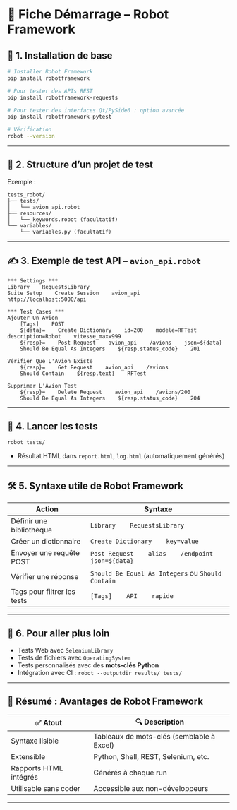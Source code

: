 
# 🤖 Fiche Démarrage – **Robot Framework**

## 🧰 1. Installation de base

```bash
# Installer Robot Framework
pip install robotframework

# Pour tester des APIs REST
pip install robotframework-requests

# Pour tester des interfaces Qt/PySide6 : option avancée
pip install robotframework-pytest

# Vérification
robot --version
```

---

## 📂 2. Structure d’un projet de test

Exemple :

```
tests_robot/
├── tests/
│   └── avion_api.robot
├── resources/
│   └── keywords.robot (facultatif)
└── variables/
    └── variables.py (facultatif)
```

---

## ✍️ 3. Exemple de test API – `avion_api.robot`

```robot
*** Settings ***
Library    RequestsLibrary
Suite Setup    Create Session    avion_api    http://localhost:5000/api

*** Test Cases ***
Ajouter Un Avion
    [Tags]    POST
    ${data}=    Create Dictionary    id=200    modele=RFTest    description=Robot    vitesse_max=999
    ${resp}=    Post Request    avion_api    /avions    json=${data}
    Should Be Equal As Integers    ${resp.status_code}    201

Vérifier Que L'Avion Existe
    ${resp}=    Get Request    avion_api    /avions
    Should Contain    ${resp.text}    RFTest

Supprimer L'Avion Test
    ${resp}=    Delete Request    avion_api    /avions/200
    Should Be Equal As Integers    ${resp.status_code}    204
```

---

## 🚀 4. Lancer les tests

```bash
robot tests/
```

* Résultat HTML dans `report.html`, `log.html` (automatiquement générés)

---

## 🛠️ 5. Syntaxe utile de Robot Framework

| Action                      | Syntaxe                                              |
| --------------------------- | ---------------------------------------------------- |
| Définir une bibliothèque    | `Library    RequestsLibrary`                         |
| Créer un dictionnaire       | `Create Dictionary    key=value`                     |
| Envoyer une requête POST    | `Post Request    alias    /endpoint    json=${data}` |
| Vérifier une réponse        | `Should Be Equal As Integers` ou `Should Contain`    |
| Tags pour filtrer les tests | `[Tags]    API    rapide`                            |

---

## 🧪 6. Pour aller plus loin

* Tests Web avec `SeleniumLibrary`
* Tests de fichiers avec `OperatingSystem`
* Tests personnalisés avec des **mots-clés Python**
* Intégration avec CI : `robot --outputdir results/ tests/`

---

## 📌 Résumé : Avantages de Robot Framework

| ✅ Atout                | 🔍 Description                            |
| ---------------------- | ----------------------------------------- |
| Syntaxe lisible        | Tableaux de mots-clés (semblable à Excel) |
| Extensible             | Python, Shell, REST, Selenium, etc.       |
| Rapports HTML intégrés | Générés à chaque run                      |
| Utilisable sans coder  | Accessible aux non-développeurs           |

---
